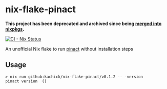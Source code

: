 # nix-flake-pinact

**This project has been deprecated and archived since being [merged into nixpkgs](https://github.com/NixOS/nixpkgs/pull/261397).**

[![CI - Nix Status](https://github.com/kachick/nix-flake-pinact/actions/workflows/ci-nix.yml/badge.svg?branch=main)](https://github.com/kachick/nix-flake-pinact/actions/workflows/ci-nix.yml?query=branch%3Amain+)

An unofficial Nix flake to run [pinact](https://github.com/suzuki-shunsuke/pinact) without installation steps

## Usage

```console
> nix run github:kachick/nix-flake-pinact/v0.1.2 -- -version
pinact version  ()
```
